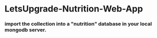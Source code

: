 # LetsUpgrade-Nutrition-Web-App

### import the collection into a "nutrition" database in your local mongodb server.
